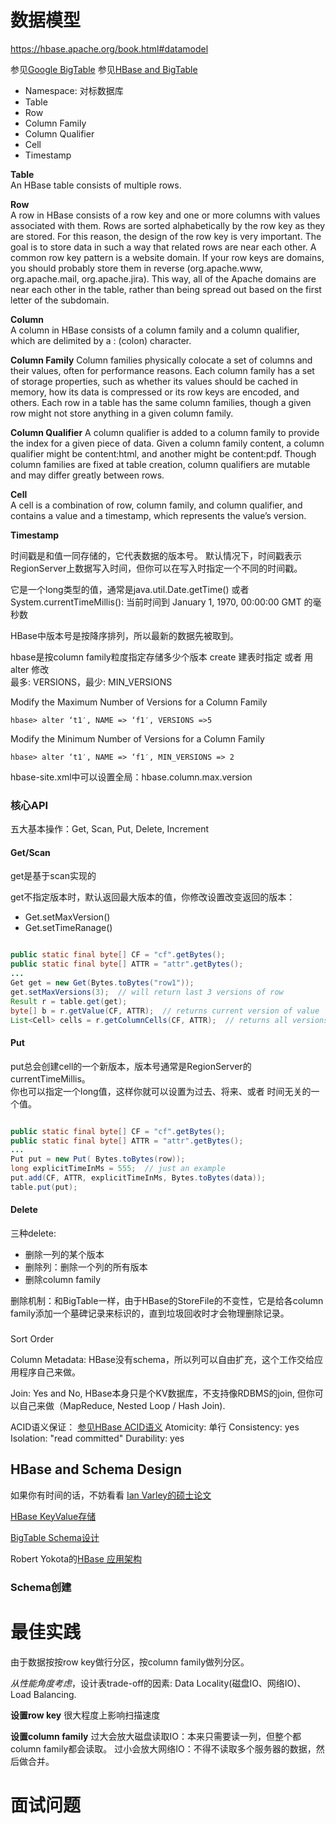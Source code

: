 


# 数据模型
https://hbase.apache.org/book.html#datamodel

参见[Google BigTable](Google-Bigtable笔记.md)
参见[HBase and BigTable](https://dzone.com/articles/understanding-hbase-and-bigtab)

- Namespace: 对标数据库
- Table
- Row
- Column Family
- Column Qualifier
- Cell
- Timestamp

**Table**   
An HBase table consists of multiple rows.

**Row**  
A row in HBase consists of a row key and one or more columns with values associated with them. Rows are sorted alphabetically by the row key as they are stored. For this reason, the design of the row key is very important. The goal is to store data in such a way that related rows are near each other. A common row key pattern is a website domain. If your row keys are domains, you should probably store them in reverse (org.apache.www, org.apache.mail, org.apache.jira). This way, all of the Apache domains are near each other in the table, rather than being spread out based on the first letter of the subdomain.

**Column**  
A column in HBase consists of a column family and a column qualifier, which are delimited by a : (colon) character.

**Column Family** 
Column families physically colocate a set of columns and their values, often for performance reasons. Each column family has a set of storage properties, such as whether its values should be cached in memory, how its data is compressed or its row keys are encoded, and others. Each row in a table has the same column families, though a given row might not store anything in a given column family.

**Column Qualifier**
A column qualifier is added to a column family to provide the index for a given piece of data. Given a column family content, a column qualifier might be content:html, and another might be content:pdf. Though column families are fixed at table creation, column qualifiers are mutable and may differ greatly between rows.

**Cell**  
A cell is a combination of row, column family, and column qualifier, and contains a value and a timestamp, which represents the value’s version.

**Timestamp**  

时间戳是和值一同存储的，它代表数据的版本号。
默认情况下，时间戳表示RegionServer上数据写入时间，但你可以在写入时指定一个不同的时间戳。

它是一个long类型的值，通常是java.util.Date.getTime() 或者 System.currentTimeMillis():
当前时间到 January 1, 1970, 00:00:00 GMT 的毫秒数

HBase中版本号是按降序排列，所以最新的数据先被取到。  

hbase是按column family粒度指定存储多少个版本 
create 建表时指定 或者 用 alter 修改  
最多: VERSIONS，最少: MIN_VERSIONS  

Modify the Maximum Number of Versions for a Column Family
```
hbase> alter ‘t1′, NAME => ‘f1′, VERSIONS =>5
```
Modify the Minimum Number of Versions for a Column Family
```
hbase> alter ‘t1′, NAME => ‘f1′, MIN_VERSIONS => 2
```

hbase-site.xml中可以设置全局：hbase.column.max.version

### 核心API
五大基本操作：Get, Scan, Put, Delete, Increment 

#### Get/Scan
get是基于scan实现的

get不指定版本时，默认返回最大版本的值，你修改设置改变返回的版本：
- Get.setMaxVersion()  
- Get.setTimeRanage()  

```java

public static final byte[] CF = "cf".getBytes();
public static final byte[] ATTR = "attr".getBytes();
...
Get get = new Get(Bytes.toBytes("row1"));
get.setMaxVersions(3);  // will return last 3 versions of row
Result r = table.get(get);
byte[] b = r.getValue(CF, ATTR);  // returns current version of value
List<Cell> cells = r.getColumnCells(CF, ATTR);  // returns all versions of this column

```

#### Put
put总会创建cell的一个新版本，版本号通常是RegionServer的currentTimeMillis。  
你也可以指定一个long值，这样你就可以设置为过去、将来、或者 时间无关的一个值。

```java

public static final byte[] CF = "cf".getBytes();
public static final byte[] ATTR = "attr".getBytes();
...
Put put = new Put( Bytes.toBytes(row));
long explicitTimeInMs = 555;  // just an example
put.add(CF, ATTR, explicitTimeInMs, Bytes.toBytes(data));
table.put(put);

```


#### Delete

三种delete:
- 删除一列的某个版本
- 删除列：删除一个列的所有版本
- 删除column family

删除机制：和BigTable一样，由于HBase的StoreFile的不变性，它是给各column family添加一个墓碑记录来标识的，直到垃圾回收时才会物理删除记录。

### 
Sort Order

Column Metadata: HBase没有schema，所以列可以自由扩充，这个工作交给应用程序自己来做。

Join: Yes and No, HBase本身只是个KV数据库，不支持像RDBMS的join, 但你可以自己来做（MapReduce, Nested Loop / Hash Join).

ACID语义保证：
[参见HBase ACID语义](https://hbase.apache.org/acid-semantics.html)
Atomicity: 单行
Consistency: yes
Isolation:  "read committed"
Durability: yes


## HBase and Schema Design
如果你有时间的话，不妨看看
[Ian Varley的硕士论文](papers/No-Relation-The-Mixed-Blessings-of-Non-Relational-Databases2009.pdf)

[HBase KeyValue存储](https://hbase.apache.org/book.html#keyvalue)

[BigTable Schema设计](https://cloud.google.com/bigtable/docs/schema-design)

Robert Yokota的[HBase 应用架构](https://blogs.apache.org/hbase/entry/hbase-application-archetypes-redux)


### Schema创建


# 最佳实践

由于数据按按row key做行分区，按column family做列分区。

*从性能角度考虑*，设计表trade-off的因素: Data Locality(磁盘IO、网络IO)、Load Balancing.

**设置row key**
很大程度上影响扫描速度

**设置column family**
过大会放大磁盘读取IO：本来只需要读一列，但整个都column family都会读取。
过小会放大网络IO：不得不读取多个服务器的数据，然后做合并。






# 面试问题
